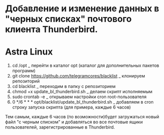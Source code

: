 # Добавление и изменение данных в "черных списках" почтового клиента Thunderbird.

# Astra Linux 
1. cd /opt                                                          _ перейти в каталог opt (каталог для дополнительных пакетов программ)
2. git clone https://github.com/telegramcores/blacklist             _ клонируем репозиторий
3. cd blacklist                                                     _ переходим в папку с репозиторием
4. chmod +x update_bl_thunderbird.sh                                _ делаем скрипт исполняемым
5. sudo crontab -e                                                  _ открываем настройки cron root-пользователя
6. 0 */6 * * * opt/blacklist/update_bl_thunderbird.sh               _ добавляем в cron строку запуска скрипта (для примера, каждые 6 часов)

Тем самым, каждые 6 часов (по возможности)будет загружаться новый файл "с черным списком" и добавляться во все почтовые ящики пользователей, зарегистрированные в Thunderbird.
